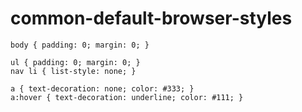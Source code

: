 # common-default-browser-styles

```
body { padding: 0; margin: 0; }

ul { padding: 0; margin: 0; }
nav li { list-style: none; }

a { text-decoration: none; color: #333; }
a:hover { text-decoration: underline; color: #111; }
```
